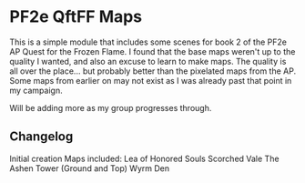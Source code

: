 # PF2e QftFF Maps

This is a simple module that includes some scenes for book 2 of the PF2e AP Quest for the Frozen Flame. I found that the base maps weren't up to the quality I wanted, and also an excuse to learn to make maps. The quality is all over the place... but probably better than the pixelated maps from the AP. Some maps from earlier on may not exist as I was already past that point in my campaign.

Will be adding more as my group progresses through.

## Changelog

Initial creation
    Maps included:
    Lea of Honored Souls
    Scorched Vale
    The Ashen Tower (Ground and Top)
    Wyrm Den
